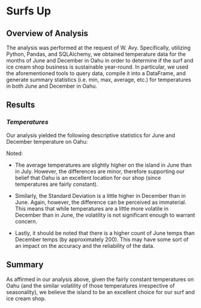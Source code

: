 # Surfs Up

## Overview of Analysis

The analysis was performed at the request of W. Avy. Specifically, utilizing Python, Pandas, and SQLAlchemy, we obtained temperature data for the months of June and December in Oahu in order to determine if the surf and ice cream shop business is sustainable year-round. In particular, we used the aforementioned tools to query data, compile it into a DataFrame, and generate summary statistics (i.e. min, max, average, etc.) for temperatures in both June and December in Oahu.

## Results

### *Temperatures*

Our analysis yielded the following descriptive statistics for June and December temperature on Oahu:


Noted:

- The average temperatures are slightly higher on the island in June than in July. However, the differences are minor, therefore supporting our belief that Oahu is an excellent location for our shop (since temperatures are fairly constant).

- Similarly, the Standard Deviation is a little higher in December than in June. Again, however, the difference can be perceived as immaterial. This means that while temperatures are a little more volatile in December than in June, the volatility is not significant enough to warrant concern.

- Lastly, it should be noted that there is a higher count of June temps than December temps (by approximately 200). This may have some sort of an impact on the accuracy and the reliability of the data.

## Summary

As affirmed in our analysis above, given the fairly constant temperatures on Oahu (and the similar volatility of those temperatures irrespective of seasonality), we believe the island to be an excellent choice for our surf and ice cream shop.




